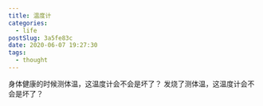 ```yaml
---
title: 温度计
categories:
  - life
postSlug: 3a5fe83c
date: 2020-06-07 19:27:30
tags:
  - thought
---
```


身体健康的时候测体温，这温度计会不会是坏了？
发烧了测体温，这温度计会不会是坏了？
